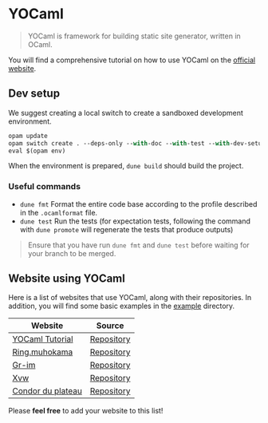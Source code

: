 # YOCaml

> YOCaml is framework for building static site generator, written in
> OCaml.

You will find a comprehensive tutorial on how to use YOCaml on the
[official website](https://yocaml.github.io/tutorial).

## Dev setup

We suggest creating a local switch to create a sandboxed development
environment.

```ocaml
opam update
opam switch create . --deps-only --with-doc --with-test --with-dev-setup -y
eval $(opam env)
```

When the environment is prepared, `dune build` should build the project.

### Useful commands

- `dune fmt` Format the entire code base according to the profile described in the `.ocamlformat` file.
- `dune test` Run the tests (for expectation tests, following the command with `dune promote` will regenerate the tests that produce outputs)

> Ensure that you have run `dune fmt` and `dune test` before waiting
> for your branch to be merged.

## Website using YOCaml

Here is a list of websites that use YOCaml, along with their
repositories. In addition, you will find some basic examples in the
[example](https://github.com/xhtmlboi/yocaml/tree/main/examples) directory.

| Website | Source |
| -- | -- |
| [YOCaml Tutorial](https://yocaml.github.io/tutorial/) | [Repository](https://github.com/yocaml/yocaml-www) |
| [Ring.muhokama](https://ring.muhokama.fun/) | [Repository](https://github.com/muhokama/ring) |
| [Gr-im](https://gr-im.github.io/) | [Repository](https://github.com/gr-im/site) |
| [Xvw](https://xvw.lol) | [Repository](https://github.com/xvw/capsule) |
| [Condor du plateau](https://site.condor-du-plateau.fr/) | [Repository](https://git.sr.ht/~tim-ats-d/site/) |

Please **feel free** to add your website to this list!
